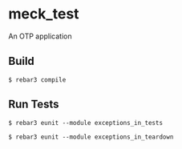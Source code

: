 meck_test
=====

An OTP application

Build
-----

    $ rebar3 compile

Run Tests
---------

    $ rebar3 eunit --module exceptions_in_tests

    $ rebar3 eunit --module exceptions_in_teardown
